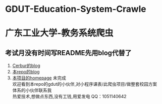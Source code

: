 # GDUT-Education-System-Crawle  
# 广东工业大学-教务系统爬虫  
## 考试月没有时间写README先用blog代替了  
1. [Cerbur的blog](https://blog.cerbur.club)  
2. [本repo的blog](https://blog.cerbur.club/blog/2019/12/20/jsoup/)  
3. [本项目的homepage](https://gdut.cerbur.club/) 未完成  
欢迎看到本repo的gdut的小伙伴,对小程序课表/此爬虫项目/做整套校园方案体系的小伙伴联系我  
热爱技术,想做点东西,没有工钱,用爱发电
QQ：1051140642
